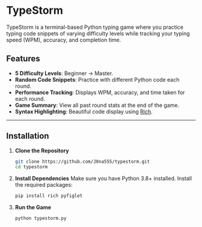 # TypeStorm


TypeStorm is a terminal-based Python typing game where you practice typing code snippets of varying difficulty levels while tracking your typing speed (WPM), accuracy, and completion time.

## Features
- **5 Difficulty Levels**: Beginner → Master.
- **Random Code Snippets**: Practice with different Python code each round.
- **Performance Tracking**: Displays WPM, accuracy, and time taken for each round.
- **Game Summary**: View all past round stats at the end of the game.
- **Syntax Highlighting**: Beautiful code display using [Rich](https://pypi.org/project/rich/).

---

## Installation

1. **Clone the Repository**  
   ```bash
   git clone https://github.com/J0na555/typestorm.git
   cd typestorm
   ```
2. **Install Dependencies**
Make sure you have Python 3.8+ installed.
Install the required packages:

    ```bash
    pip install rich pyfiglet
    ```

3. **Run the Game**

    ```bash
    python typestorm.py
    ```


